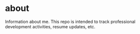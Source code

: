 # about
Information about me. This repo is intended to track professional development activities, resume updates, etc.
